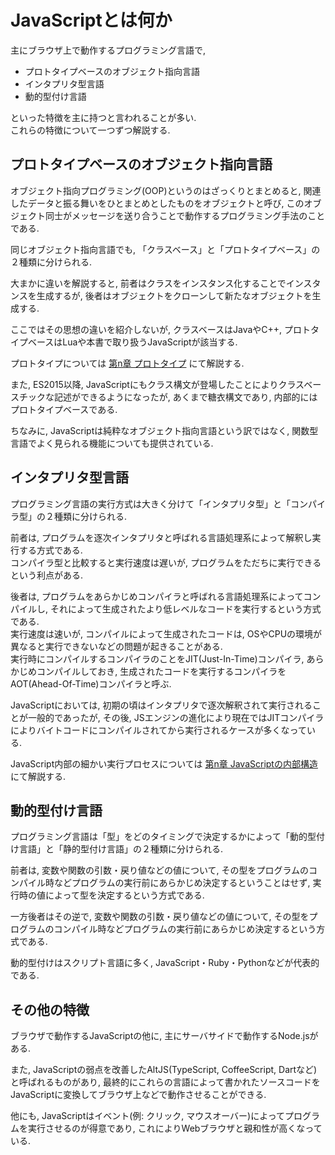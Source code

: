 # JavaScriptとは何か

主にブラウザ上で動作するプログラミング言語で,

- プロトタイプベースのオブジェクト指向言語
- インタプリタ型言語
- 動的型付け言語

といった特徴を主に持つと言われることが多い.  
これらの特徴について一つずつ解説する.

## プロトタイプベースのオブジェクト指向言語
オブジェクト指向プログラミング(OOP)というのはざっくりとまとめると, 関連したデータと振る舞いをひとまとめとしたものをオブジェクトと呼び, このオブジェクト同士がメッセージを送り合うことで動作するプログラミング手法のことである.

同じオブジェクト指向言語でも, 「クラスベース」と「プロトタイプベース」の２種類に分けられる.

大まかに違いを解説すると, 前者はクラスをインスタンス化することでインスタンスを生成するが, 後者はオブジェクトをクローンして新たなオブジェクトを生成する.

ここではその思想の違いを紹介しないが, クラスベースはJavaやC++, プロトタイプベースはLuaや本書で取り扱うJavaScriptが該当する.

プロトタイプについては [第n章 プロトタイプ]() にて解説する.

また, ES2015以降, JavaScriptにもクラス構文が登場したことによりクラスベースチックな記述ができるようになったが, あくまで糖衣構文であり, 内部的にはプロトタイプベースである.

ちなみに, JavaScriptは純粋なオブジェクト指向言語という訳ではなく, 関数型言語でよく見られる機能についても提供されている.

## インタプリタ型言語
プログラミング言語の実行方式は大きく分けて「インタプリタ型」と「コンパイラ型」の２種類に分けられる.

前者は, プログラムを逐次インタプリタと呼ばれる言語処理系によって解釈し実行する方式である.  
コンパイラ型と比較すると実行速度は遅いが, プログラムをただちに実行できるという利点がある.

後者は, プログラムをあらかじめコンパイラと呼ばれる言語処理系によってコンパイルし, それによって生成されたより低レベルなコードを実行するという方式である.  
実行速度は速いが, コンパイルによって生成されたコードは, OSやCPUの環境が異なると実行できないなどの問題が起きることがある.  
実行時にコンパイルするコンパイラのことをJIT(Just-In-Time)コンパイラ, あらかじめコンパイルしておき, 生成されたコードを実行するコンパイラをAOT(Ahead-Of-Time)コンパイラと呼ぶ.

JavaScriptにおいては, 初期の頃はインタプリタで逐次解釈されて実行されることが一般的であったが, その後, JSエンジンの進化により現在ではJITコンパイラによりバイトコードにコンパイルされてから実行されるケースが多くなっている.

JavaScript内部の細かい実行プロセスについては [第n章 JavaScriptの内部構造]() にて解説する.

## 動的型付け言語
プログラミング言語は「型」をどのタイミングで決定するかによって「動的型付け言語」と「静的型付け言語」の２種類に分けられる.

前者は, 変数や関数の引数・戻り値などの値について, その型をプログラムのコンパイル時などプログラムの実行前にあらかじめ決定するということはせず, 実行時の値によって型を決定するという方式である.

一方後者はその逆で, 変数や関数の引数・戻り値などの値について, その型をプログラムのコンパイル時などプログラムの実行前にあらかじめ決定するという方式である.

動的型付けはスクリプト言語に多く, JavaScript・Ruby・Pythonなどが代表的である.

## その他の特徴
ブラウザで動作するJavaScriptの他に, 主にサーバサイドで動作するNode.jsがある.

また, JavaScriptの弱点を改善したAltJS(TypeScript, CoffeeScript, Dartなど)と呼ばれるものがあり, 最終的にこれらの言語によって書かれたソースコードをJavaScriptに変換してブラウザ上などで動作させることができる.

他にも, JavaScriptはイベント(例: クリック, マウスオーバー)によってプログラムを実行させるのが得意であり, これによりWebブラウザと親和性が高くなっている.
